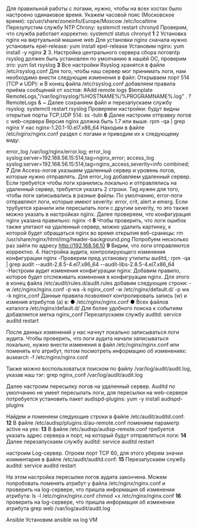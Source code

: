
Для правильной работы c логами, нужно, чтобы на всех хостах было настроено одинаковое время.
Укажем часовой пояс (Московское время):
cp/usr/share/zoneinfo/Europe/Moscow /etc/localtime
Перезупустим службу NTP Chrony: 
systemctl restart chronyd
Проверим, что служба работает корректно: 
systemctl status chronyd
**1**
2 Установка nginx на виртуальной машине web
Для установки nginx сначала нужно установить epel-release: 
yum install epel-release
Установим nginx: 
yum install -y nginx
**2**
3. Настройка центрального сервера сбора логовntp
rsyslog должен быть установлен по умолчанию в нашёй ОС, проверим это:
yum list rsyslog
**3**
Все настройки Rsyslog хранятся в файле /etc/rsyslog.conf
Для того, чтобы наш сервер мог принимать логи, нам необходимо внести следующие изменения в файл:
Открываем порт 514 (TCP и UDP):
и 
В конец файла /etc/rsyslog.conf добавляем правила приёма сообщений от хостов:
#Add remote logs
$template RemoteLogs,"/var/log/rsyslog/%HOSTNAME%/%PROGRAMNAME%.log"
*.* ?RemoteLogs
& ~
Далее сохраняем файл и перезапускаем службу rsyslog:
 systemctl restart rsyslog
Проверяем настройки: будут видны открытые порты TCP,UDP 514:
 ss -tuln
 **6**
 Далее настроим отправку логов с web-сервера
 Версия nginx должна быть 1.7 или выше. 
 rpm -qa | grep nginx
  У нас nginx-1.20.1-10.el7.x86_64
 Находим в файле /etc/nginx/nginx.conf раздел с логами и приводим их к следующему виду:
 
error_log /var/log/nginx/error.log;
error_log syslog:server=192.168.56.15:514,tag=nginx_error;
access_log syslog:server=192.168.56.15:514,tag=nginx_access,severity=info combined;
**7**
Для Access-логов указыаем удаленный сервер и уровень логов, которые нужно отправлять. Для
error_log добавляем удаленный сервер. Если требуется чтобы логи хранились локально и отправлялись
на удаленный сервер, требуется указать 2 строки.
Tag нужен для того, чтобы логи записывались в разные файлы.
По умолчанию, error-логи отправляют логи, которые имеют severity: error, crit, alert и emerg.
Если трубуется хранили или пересылать логи с другим severity, то это также можно указать в
настройках nginx.
Далее проверяем, что конфигурация nginx указана правильно: 
nginx -t
**8**
Чтобы проверить, что логи ошибок также улетают на удаленный сервер, можно удалить картинку, к
которой будет обращаться nginx во время открытия веб-сраницы:
rm /usr/share/nginx/html/img/header-background.png
Попробуем несколько раз зайти по адресу http://192.168.56.10
**9**
Видим, что логи отправляются корректно.
4. Настройка аудита, контролирующего изменения конфигурации nginx
-Проверим  пред установку утилиты auditd,:
 rpm -qa | grep audit
 --audit-2.8.5-4.el7.x86_64
--audit-libs-2.8.5-4.el7.x86_64
-Настроим аудит изменения конфигурации nginx:
Добавим правило, которое будет отслеживать изменения в конфигруации nginx. Для этого в конец
файла /etc/audit/rules.d/audit.rules добавим следующие строки:
-w /etc/nginx/nginx.conf -p wa -k nginx_conf
-w /etc/nginx/default.d/ -p wa -k nginx_conf
Данные правила позволяют контролировать запись (w) и измения атрибутов (a) в:
● /etc/nginx/nginx.conf
● Всех файлов каталога /etc/nginx/default.d/
Для более удобного поиска к событиям добавляется метка nginx_conf
Перезапускаем службу auditd:
 service auditd restart
 
 После данных изменений у нас начнут локально записываться логи аудита. Чтобы проверить, что
логи аудита начали записываться локально, нужно внести изменения в файл /etc/nginx/nginx.conf
или поменять его атрибут, потом посмотреть информацию об изменениях: ausearch -f
/etc/nginx/nginx.conf

Также можно воспользоваться поиском по файлу /var/log/audit/audit.log, указав наш тэг: grep
nginx_conf /var/log/audit/audit.log

Далее настроим пересылку логов на удаленный сервер. Auditd по умолчанию не умеет пересылать логи,
для пересылки на web-сервере потребуется установить пакет audispd-plugins:
 yum -y install audispd-plugins

Найдем и поменяем следующие строки в файле /etc/audit/auditd.conf:
**12**
В файле /etc/audisp/plugins.d/au-remote.conf поменяем параметр active на yes:
**13**
В файле /etc/audisp/audisp-remote.conf требуется указать адрес сервера и порт, на который будут
отправляться логи:
**14**
Далее перезапускаем службу auditd: service auditd restart

настроим Log-сервер.
Отроем порт TCP 60, для этого уберем значки комментария в файле /etc/audit/auditd.conf:
**15**
Перезапускаем службу auditd: service auditd restart

На этом настройка пересылки логов аудита закончена. Можем попробовать поменять атрибут у файла
/etc/nginx/nginx.conf и проверить на log-сервере, что пришла информация об изменении атрибута:
ls -l /etc/nginx/nginx.conf
chmod +x /etc/nginx/nginx.conf
**16**
проверить на log-сервере, что пришла информация об изменении атрибута
grep web /var/log/audit/audit.log

Ansible
Установим ansible на log VM

